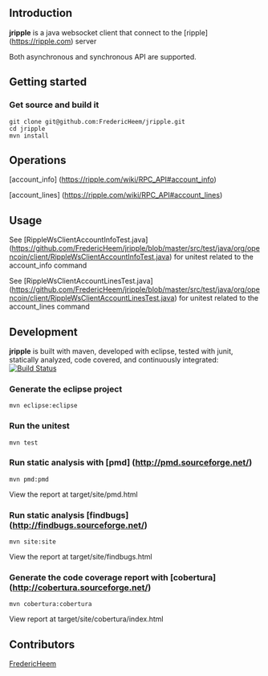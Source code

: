 ## Introduction
**jripple** is a java websocket client that connect to the [ripple] (https://ripple.com) server 

Both asynchronous and synchronous API are supported.

## Getting started
	
### Get source and build it

    git clone git@github.com:FredericHeem/jripple.git
	cd jripple
	mvn install	

## Operations

[account_info] (https://ripple.com/wiki/RPC_API#account_info)
    
[account_lines] (https://ripple.com/wiki/RPC_API#account_lines)

## Usage
	
See [RippleWsClientAccountInfoTest.java] (https://github.com/FredericHeem/jripple/blob/master/src/test/java/org/opencoin/client/RippleWsClientAccountInfoTest.java) for unitest related to the account_info command
	
See [RippleWsClientAccountLinesTest.java] (https://github.com/FredericHeem/jripple/blob/master/src/test/java/org/opencoin/client/RippleWsClientAccountLinesTest.java) for unitest related to the account_lines command
	           
## Development

**jripple** is built with maven, developed with eclipse, tested with junit, statically analyzed, code covered, and continuously integrated: [![Build Status](https://travis-ci.org/FredericHeem/jripple.png)](https://travis-ci.org/FredericHeem/jripple)
    
### Generate the eclipse project

    mvn eclipse:eclipse

### Run the unitest

    mvn test

### Run static analysis with [pmd] (http://pmd.sourceforge.net/)

    mvn pmd:pmd   
     
View the report at target/site/pmd.html

### Run static analysis [findbugs] (http://findbugs.sourceforge.net/)

    mvn site:site
    
View the report at target/site/findbugs.html    

### Generate the code coverage report with [cobertura] (http://cobertura.sourceforge.net/)

    mvn cobertura:cobertura
    
View report at target/site/cobertura/index.html 
	                                                         
## Contributors

[FredericHeem](https://github.com/FredericHeem)



	

	
	






